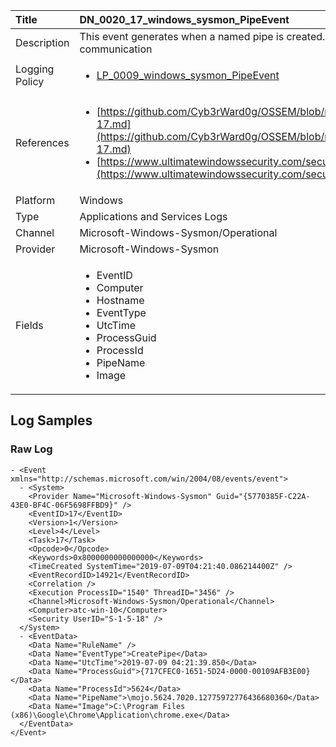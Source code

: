 | Title          | DN_0020_17_windows_sysmon_PipeEvent       |
|:---------------|:------------------|
| Description    | This event generates when a named pipe is created. Malware often uses named  pipes for interprocess communication |
| Logging Policy | <ul><li>[LP_0009_windows_sysmon_PipeEvent](../Logging_Policies/LP_0009_windows_sysmon_PipeEvent.md)</li></ul> |
| References     | <ul><li>[https://github.com/Cyb3rWard0g/OSSEM/blob/master/data_dictionaries/windows/sysmon/event-17.md](https://github.com/Cyb3rWard0g/OSSEM/blob/master/data_dictionaries/windows/sysmon/event-17.md)</li><li>[https://www.ultimatewindowssecurity.com/securitylog/encyclopedia/event.aspx?eventid=90017](https://www.ultimatewindowssecurity.com/securitylog/encyclopedia/event.aspx?eventid=90017)</li></ul> |
| Platform       | Windows    |
| Type           | Applications and Services Logs        |
| Channel        | Microsoft-Windows-Sysmon/Operational     |
| Provider       | Microsoft-Windows-Sysmon    |
| Fields         | <ul><li>EventID</li><li>Computer</li><li>Hostname</li><li>EventType</li><li>UtcTime</li><li>ProcessGuid</li><li>ProcessId</li><li>PipeName</li><li>Image</li></ul> |


## Log Samples

### Raw Log

```
- <Event xmlns="http://schemas.microsoft.com/win/2004/08/events/event">
  - <System>
    <Provider Name="Microsoft-Windows-Sysmon" Guid="{5770385F-C22A-43E0-BF4C-06F5698FFBD9}" /> 
    <EventID>17</EventID> 
    <Version>1</Version> 
    <Level>4</Level> 
    <Task>17</Task> 
    <Opcode>0</Opcode> 
    <Keywords>0x8000000000000000</Keywords> 
    <TimeCreated SystemTime="2019-07-09T04:21:40.086214400Z" /> 
    <EventRecordID>14921</EventRecordID> 
    <Correlation /> 
    <Execution ProcessID="1540" ThreadID="3456" /> 
    <Channel>Microsoft-Windows-Sysmon/Operational</Channel> 
    <Computer>atc-win-10</Computer> 
    <Security UserID="S-1-5-18" /> 
  </System>
  - <EventData>
    <Data Name="RuleName" /> 
    <Data Name="EventType">CreatePipe</Data> 
    <Data Name="UtcTime">2019-07-09 04:21:39.850</Data> 
    <Data Name="ProcessGuid">{717CFEC0-1651-5D24-0000-00109AFB3E00}</Data> 
    <Data Name="ProcessId">5624</Data> 
    <Data Name="PipeName">\mojo.5624.7020.12775972776436680360</Data> 
    <Data Name="Image">C:\Program Files (x86)\Google\Chrome\Application\chrome.exe</Data> 
  </EventData>
</Event>

```





